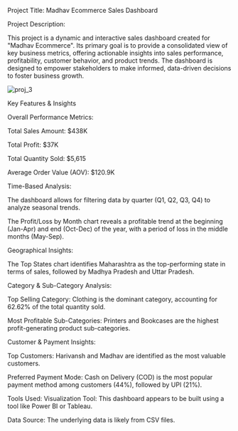 Project Title: Madhav Ecommerce Sales Dashboard

Project Description:

This project is a dynamic and interactive sales dashboard created for "Madhav Ecommerce". Its primary goal is to provide a consolidated view of key business metrics, offering actionable insights into sales performance, profitability, customer behavior, and product trends. The dashboard is designed to empower stakeholders to make informed, data-driven decisions to foster business growth.

![proj_3](https://github.com/user-attachments/assets/6b3e55d8-64e3-4eb1-8970-5113cdf76a36)

Key Features & Insights

Overall Performance Metrics:

Total Sales Amount: $438K

Total Profit: $37K

Total Quantity Sold: $5,615

Average Order Value (AOV): $120.9K


Time-Based Analysis:

The dashboard allows for filtering data by quarter (Q1, Q2, Q3, Q4) to analyze seasonal trends.

The Profit/Loss by Month chart reveals a profitable trend at the beginning (Jan-Apr) and end (Oct-Dec) of the year, with a period of loss in the middle months (May-Sep).


Geographical Insights:

The Top States chart identifies Maharashtra as the top-performing state in terms of sales, followed by Madhya Pradesh and Uttar Pradesh.


Category & Sub-Category Analysis:

Top Selling Category: Clothing is the dominant category, accounting for 62.62% of the total quantity sold.

Most Profitable Sub-Categories: Printers and Bookcases are the highest profit-generating product sub-categories.


Customer & Payment Insights:

Top Customers: Harivansh and Madhav are identified as the most valuable customers.

Preferred Payment Mode: Cash on Delivery (COD) is the most popular payment method among customers (44%), followed by UPI (21%).

Tools Used:
Visualization Tool: This dashboard appears to be built using a tool like Power BI or Tableau.

Data Source: 
The underlying data is likely from CSV files.

